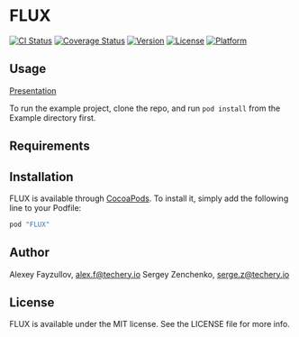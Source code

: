 # FLUX

[![CI Status](http://img.shields.io/travis/techery/FLUX.svg?style=flat)](https://travis-ci.org/techery/FLUX)
[![Coverage Status](https://coveralls.io/repos/github/techery/FLUX/badge.svg)](https://coveralls.io/github/techery/FLUX)
[![Version](https://img.shields.io/cocoapods/v/FLUX.svg?style=flat)](http://cocoapods.org/pods/FLUX)
[![License](https://img.shields.io/cocoapods/l/FLUX.svg?style=flat)](http://cocoapods.org/pods/FLUX)
[![Platform](https://img.shields.io/cocoapods/p/FLUX.svg?style=flat)](http://cocoapods.org/pods/FLUX)

## Usage

[Presentation](https://speakerdeck.com/sergeyzenchenko/flux-for-ios)

To run the example project, clone the repo, and run `pod install` from the Example directory first.

## Requirements

## Installation

FLUX is available through [CocoaPods](http://cocoapods.org). To install
it, simply add the following line to your Podfile:

```ruby
pod "FLUX"
```

## Author

Alexey Fayzullov, alex.f@techery.io
Sergey Zenchenko, serge.z@techery.io

## License

FLUX is available under the MIT license. See the LICENSE file for more info.
